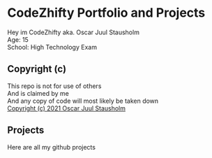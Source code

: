 # CodeZhifty Portfolio and Projects
Hey im CodeZhifty aka. Oscar Juul Stausholm\
Age: 15\
School: High Technology Exam

## Copyright (c)
This repo is not for use of others\
And is claimed by me\
And any copy of code will most likely be taken down\
[Copyright (c) 2021 Oscar Juul Stausholm](https://github.com/CodeZhifty/codezhifty/blob/main/LICENSE)

## Projects
Here are all my github projects